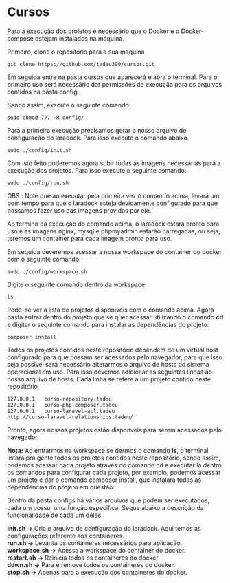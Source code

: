 # Cursos

Para a execução dos projetos é necessário que o Docker e o Docker-compose estejam instalados na máquina.

Primeiro, clone o repositório para a sua máquina

```
git clone https://github.com/tadeu390/cursos.git
```
Em seguida entre na pasta cursos que aparecerá e abra o terminal.
Para o primeiro uso será necessário dar permissões de execução para os arquivos contidos na pasta config.

Sendo assim, execute o seguinte comando:
```
sudo chmod 777 -R config/
```
Para a primeira execução precisamos gerar o nosso arquivo de configuração do laradock. Para isso execute o comando abaixo.
```
sudo ./config/init.sh
```
Com isto feito poderemos agora subir todas as imagens necessárias para a execução dos projetos.
Para isso execute o seguinte comando:
```
sudo ./config/run.sh
```
OBS.: Note que ao executar pela primeira vez o comando acima, levará um bom tempo para que o laradock esteja devidamente configurado para que possamos fazer uso das imagens providas por ele.

Ao término da execução do comando acima, o laradock estará pronto para uso e as imagens nginx, mysql e phpmyadmin estarão carregadas, ou seja, teremos um container para cada imagem pronto para uso.

Em seguida deveremos acessar a nossa workspace do container do docker com o seguinte comando:
```
sudo ./config/workspace.sh
```
Digite o seguinte comando dentro da workspace
```
ls
```
Pode-se ver a lista de projetos disponíveis com o comando acima. Agora basta entrar dentro do projeto que se quer acessar utilizando o comando <b>cd</b> e digitar o seguinte comando para instalar as dependências do projeto:
```
composer install
```

Todos os projetos contidos neste repositório dependem de um virtual host configurado para que possam ser acessados pelo navegador, para que isso seja possível será necessário alterarmos o arquivo de hosts do sistema operacional em uso.
Para isso devemos adicionar as seguintes linhas ao nosso arquivo de hosts. Cada linha se refere a um projeto contido neste repositório.
```
127.0.0.1	curso-repository.tadeu
127.0.0.1	curso-php-composer.tadeu
127.0.0.1	curso-laravel-acl.tadeu
http://curso-laravel-relationships.tadeu/
```
Pronto, agora nossos projetos estão disponveis para serem acessados pelo navegador.

<b>Nota:</b> Ao entrarmos na workspace se dermos o comando <b>ls</b>, o terminal listará pra gente todos os projetos contidos neste repositório, sendo assim, podemos acessar cada projeto através do comando cd e executar la dentro os comandos para configurar cada projeto, por exemplo, podemos acessar um projeto e dar o comando composer install, que instalará todas as dependências do projeto em questão.

Dentro da pasta configs há vários arquivos que podem ser executados, cada um possui uma função específica. Segue abaixo a descrição da funcionalidade de cada um deles.

<b>init.sh -></b> Cria o arquivo de configuração do laradock. Aqui temos as configurações referente aos containeres.<br />
<b>run.sh -></b> Levanta os containeres necessários para aplicação.<br />
<b>workspace.sh -></b> Acessa a workspace do container do docker.<br />
<b>restart.sh -></b> Reinicia todos os containeres do docker.<br />
<b>down.sh -></b> Pára e remove todos os containeres do docker.<br />
<b>stop.sh -></b> Apenas pára a execução dos containeres do docker.<br />
